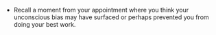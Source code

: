 * Recall a moment from your appointment where you think your unconscious bias may have surfaced or perhaps prevented you from doing your best work.